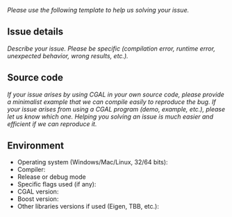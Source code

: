 _Please use the following template to help us solving your issue._

## Issue details

_Describe your issue. Please be specific (compilation error, runtime error, unexpected behavior, wrong results, etc.)._

## Source code

_If your issue arises by using CGAL in your own source code, please provide a minimalist example that we can compile easily to reproduce the bug. If your issue arises from using a CGAL program (demo, example, etc.), please let us know which one. Helping you solving an issue is much easier and efficient if we can reproduce it._

## Environment

* Operating system (Windows/Mac/Linux, 32/64 bits):
* Compiler:
* Release or debug mode
* Specific flags used (if any):
* CGAL version:
* Boost version:
* Other libraries versions if used (Eigen, TBB, etc.):
